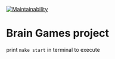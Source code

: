[![Maintainability](https://api.codeclimate.com/v1/badges/091d750a0237c6112e88/maintainability)](https://codeclimate.com/github/Peccansy/project-lvl1-s292/maintainability)

# Brain Games project

print ``make start`` in terminal to execute
